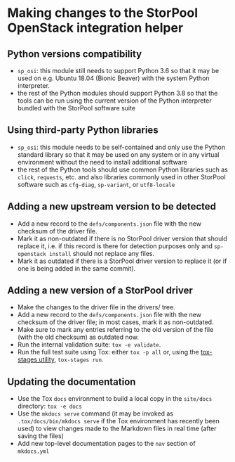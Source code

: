 <!--
SPDX-FileCopyrightText: 2022 - 2024  StorPool <support@storpool.com>
SPDX-License-Identifier: Apache-2.0
-->

# Making changes to the StorPool OpenStack integration helper

## Python versions compatibility

- `sp_osi`: this module still needs to support Python 3.6 so that
  it may be used on e.g. Ubuntu 18.04 (Bionic Beaver) with the system
  Python interpreter.
- the rest of the Python modules should support Python 3.8 so that
  the tools can be run using the current version of the Python
  interpreter bundled with the StorPool software suite

## Using third-party Python libraries

- `sp_osi`: this module needs to be self-contained and only use
  the Python standard library so that it may be used on any system or
  in any virtual environment without the need to install additional
  software
- the rest of the Python tools should use common Python libraries such as
  `click`, `requests`, etc. and also libraries commonly used in other
  StorPool software such as `cfg-diag`, `sp-variant`, or `utf8-locale`

## Adding a new upstream version to be detected

- Add a new record to the `defs/components.json` file with
  the new checksum of the driver file.
- Mark it as non-outdated if there is no StorPool driver version that
  should replace it, i.e. if this record is there for detection
  purposes only and `sp-openstack install` should not replace any
  files.
- Mark it as outdated if there is a StorPool driver version to
  replace it (or if one is being added in the same commit).

## Adding a new version of a StorPool driver

- Make the changes to the driver file in the drivers/ tree.
- Add a new record to the `defs/components.json` file with
  the new checksum of the driver file; in most cases, mark it as
  non-outdated.
- Make sure to mark any entries referring to the old version of
  the file (with the old checksum) as outdated now.
- Run the internal validation suite: <!-- either `tox -e validate` or
  `nox -s validate` -->
  `tox -e validate`.
- Run the full test suite using Tox: either `tox -p all` or,
  using the [tox-stages utility][tox-stages], `tox-stages run`.
<!--
- Optionally, run the full test suite using Nox: either `nox` or,
  using the [nox-stages utility][nox-stages],
  `nox-stages -p1 -q1 @check @tests`.
  -->

## Updating the documentation

- Use the Tox `docs` environment to build a local copy in the `site/docs`
  directory: `tox -e docs`
- Use the `mkdocs serve` command (it may be invoked as
  `.tox/docs/bin/mkdocs serve` if the Tox environment has recently been used)
  to view changes made to the Markdown files in real time
  (after saving the files)
- Add new top-level documentation pages to the `nav` section of `mkdocs.yml`

[tox-stages]: https://devel.ringlet.net/devel/test-stages/ "Run Tox tests in groups, stopping on errors"
[nox-stages]: https://gitlab.com/ppentchev/nox-dump "The nox-stages tool from the nox-dump package"

